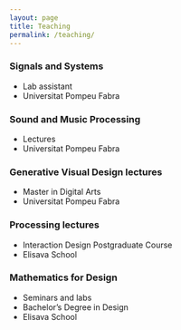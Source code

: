 ```yaml
---
layout: page
title: Teaching
permalink: /teaching/
---
```


### Signals and Systems
  - Lab assistant 
  - Universitat Pompeu Fabra
 
### Sound and Music Processing 
  - Lectures 
  - Universitat Pompeu Fabra
 
### Generative Visual Design lectures 
  - Master in Digital Arts
  - Universitat Pompeu Fabra
 
### Processing lectures 
  - Interaction Design Postgraduate Course 
  - Elisava School
 
### Mathematics for Design
  - Seminars and labs 
  - Bachelor’s Degree in Design 
  - Elisava School



